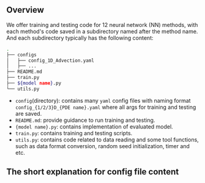 ## Overview

We offer training and testing code for 12 neural network (NN) methods, with each method's code saved in a subdirectory named after the method name. And each subdirectory typically has the following content:
```bash
.
├── configs
│   ├── config_1D_Advection.yaml
│   ├── ...
├── README.md
├── train.py
├── ${model name}.py
└── utils.py
```
* `config`(directory): contains many `yaml` config files with naming format `config_{1/2/3}D_{PDE name}.yaml` where all args for training and testing are saved.
* `README.md`: provide guidance to run training and testing.
* `{model name}.py`: contains implementation of evaluated model.
* `train.py`: contains training and testing scripts.
* `utils.py`: contains code related to data reading and some tool functions, such as data format conversion, random seed initialization, timer and etc.

## The short explanation for config file content

